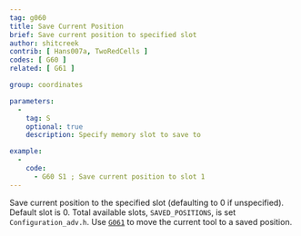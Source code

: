 ```yaml
---
tag: g060
title: Save Current Position
brief: Save current position to specified slot
author: shitcreek
contrib: [ Hans007a, TwoRedCells ]
codes: [ G60 ]
related: [ G61 ]

group: coordinates

parameters:
  -
    tag: S
    optional: true
    description: Specify memory slot to save to

example:
  -
    code:
      - G60 S1 ; Save current position to slot 1
---
```


Save current position to the specified slot (defaulting to 0 if unspecified). Default slot is 0. Total available slots, `SAVED_POSITIONS`, is set `Configuration_adv.h`. Use [`G061`](/docs/gcode/G0061.html) to move the current tool to a saved position.

